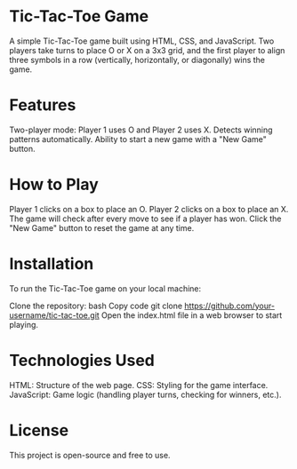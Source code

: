# Tic-Tac-Toe Game
A simple Tic-Tac-Toe game built using HTML, CSS, and JavaScript. Two players take turns to place O or X on a 3x3 grid, and the first player to align three symbols in a row (vertically, horizontally, or diagonally) wins the game.

# Features
Two-player mode: Player 1 uses O and Player 2 uses X.
Detects winning patterns automatically.
Ability to start a new game with a "New Game" button.
# How to Play
Player 1 clicks on a box to place an O.
Player 2 clicks on a box to place an X.
The game will check after every move to see if a player has won.
Click the "New Game" button to reset the game at any time.
# Installation
To run the Tic-Tac-Toe game on your local machine:

Clone the repository:
bash
Copy code
git clone https://github.com/your-username/tic-tac-toe.git
Open the index.html file in a web browser to start playing.
# Technologies Used
HTML: Structure of the web page.
CSS: Styling for the game interface.
JavaScript: Game logic (handling player turns, checking for winners, etc.).
# License
This project is open-source and free to use.


